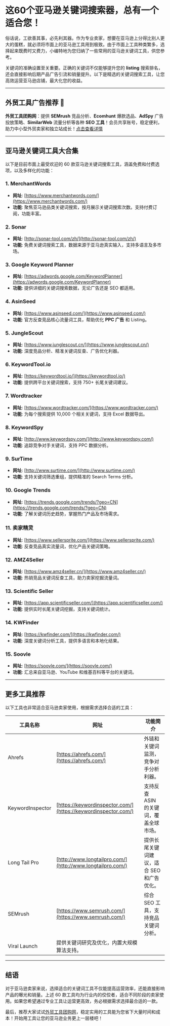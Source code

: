 # 这60个亚马逊关键词搜索器，总有一个适合您！


俗话说，工欲善其事，必先利其器。作为专业卖家，想要在亚马逊上分得比别人更大的蛋糕，就必须将市面上的亚马逊工具用到极致。由于市面上工具种类繁多，选择起来既费时又费力，小编特地为您归纳了一些常用的亚马逊关键词工具，供您参考。

关键词的准确设置至关重要。正确的关键词不仅能够提升您的 **listing** 搜索排名，还会直接影响后期产品广告引流和销量提升。以下是精选的关键词搜索工具，让您高效运营亚马逊店铺，最大化您的收益。

---

## 外贸工具广告推荐 🌟
**外贸工具团购网**：提供 **SEMrush** 竞品分析、**Ecomhunt** 爆款选品、**AdSpy** 广告投放策略、**SimilarWeb** 流量分析等各种 **SEO 工具**！会员共享账号，稳定便利，助力中小型外贸卖家和独立站成长！[点击查看详情](https://bit.ly/waimao518)

---

## 亚马逊关键词工具大合集
以下是目前市面上最受欢迎的 60 款亚马逊关键词搜索工具，涵盖免费和付费选项，以及多样化的功能：

### 1. **MerchantWords**
- **网址**: [https://www.merchantwords.com/](https://www.merchantwords.com/)
- **功能**: 聚焦亚马逊品类关键词搜索，按月展示关键词搜索次数。支持付费订阅，功能丰富。

### 2. **Sonar**
- **网址**: [http://sonar-tool.com/zh/](http://sonar-tool.com/zh/)
- **功能**: 免费关键词搜索工具，数据来源于亚马逊真实输入，支持多语言及多市场。

### 3. **Google Keyword Planner**
- **网址**: [https://adwords.google.com/KeywordPlanner](https://adwords.google.com/KeywordPlanner)
- **功能**: 提供详细的关键词搜索数据，无论广告还是 SEO 都适用。

### 4. **AsinSeed**
- **网址**: [https://www.asinseed.com/](https://www.asinseed.com/)
- **功能**: 官方反查竞品核心流量词工具，帮助优化 **PPC 广告** 和 Listing。

### 5. **JungleScout**
- **网址**: [https://www.junglescout.cn/](https://www.junglescout.cn/)
- **功能**: 深度竞品分析、精准关键词反查、广告优化利器。

### 6. **KeywordTool.io**
- **网址**: [https://keywordtool.io/](https://keywordtool.io/)
- **功能**: 提供跨平台关键词搜索，支持 750+ 长尾关键词建议。

### 7. **Wordtracker**
- **网址**: [https://www.wordtracker.com/](https://www.wordtracker.com/)
- **功能**: 为每个搜索提供 10,000 个相关关键词，支持 Excel 数据导出。

### 8. **KeywordSpy**
- **网址**: [http://www.keywordspy.com/](http://www.keywordspy.com/)
- **功能**: 追踪竞争对手关键词，支持 PPC 数据分析。

### 9. **SurTime**
- **网址**: [http://www.surtime.com/](http://www.surtime.com/)
- **功能**: 支持关键词筛选重组，提供精准的 Search Terms 分析。

### 10. **Google Trends**
- **网址**: [https://trends.google.com/trends/?geo=CN](https://trends.google.com/trends/?geo=CN)
- **功能**: 了解关键词历史趋势，掌握热门产品及市场需求。

### 11. **卖家精灵**
- **网址**: [https://www.sellersprite.com/](https://www.sellersprite.com/)
- **功能**: 反查竞品真实流量词，优化产品关键词策略。

### 12. **AMZ4Seller**
- **网址**: [https://www.amz4seller.cn/](https://www.amz4seller.cn/)
- **功能**: 热销竞品关键词反查工具，助力卖家挖掘流量词。

### 13. **Scientific Seller**
- **网址**: [https://app.scientificseller.com/](https://app.scientificseller.com/)
- **功能**: 提供实时长尾关键词挖掘，支持关键词统计。

### 14. **KWFinder**
- **网址**: [https://kwfinder.com/](https://kwfinder.com/)
- **功能**: 深度关键词分析工具，提供多语言和本地化结果。

### 15. **Soovle**
- **网址**: [https://soovle.com/](https://soovle.com/)
- **功能**: 汇总来自亚马逊、YouTube 和维基百科等平台的关键词。

---

## 更多工具推荐
以下工具也非常适合亚马逊卖家使用，根据需求选择合适的工具：

| 工具名称          | 网址                                    | 功能简介                                   |
|-------------------|---------------------------------------|----------------------------------------|
| Ahrefs           | [https://ahrefs.com/](https://ahrefs.com/) | 外链和关键词监测，竞争对手分析利器。             |
| KeywordInspector | [https://keywordinspector.com/](https://keywordinspector.com/) | 支持反查 ASIN 的关键词，覆盖全球市场。          |
| Long Tail Pro    | [http://www.longtailpro.com/](http://www.longtailpro.com/) | 提供长尾关键词建议，适合 SEO 和广告优化。       |
| SEMrush          | [https://www.semrush.com/](https://www.semrush.com/) | 综合 SEO 工具，支持竞品关键词分析。            |
| Viral Launch     | 提供关键词研究及优化，内置大规模算法支持。             |

---

## 结语
对于亚马逊卖家来说，选择适合的关键词工具不仅能提高运营效率，还能直接影响产品的曝光和销量。上述 60 款工具均为行业内的佼佼者，适合不同阶段的卖家使用。如果您希望通过专业工具让运营更高效，务必根据需求选择最合适的一款。

最后，推荐大家试试[外贸工具团购网](https://bit.ly/waimao518)，稳定实用的工具能为您省下大量时间和成本！开始用工具让您的亚马逊业务更上一层楼吧！
